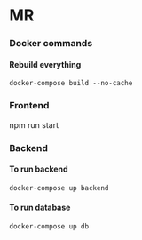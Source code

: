 # MR

### Docker commands

#### Rebuild everything

`docker-compose build --no-cache`

### Frontend

npm run start

### Backend

#### To run backend

`docker-compose up backend`

#### To run database

`docker-compose up db`
